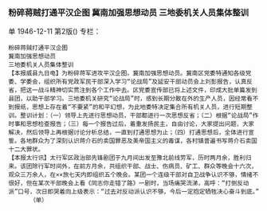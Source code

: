 ### 粉碎蒋贼打通平汉企图  冀南加强思想动员  三地委机关人员集体整训
单
1946-12-11
第2版()
专栏：

    粉碎蒋贼打通平汉企图
    冀南加强思想动员
    三地委机关人员集体整训
    【本报威县九日电】为粉碎蒋军进攻平汉企图，冀南加强思想动员。冀南区党委特通知各级党委、学委会，组织所有党政军民干部深入学习“论战局”及延安干部动员会上刘彭报告，认真反省，把这一战斗精神切实贯注到各个工作中去。区党委宣传部已将上述文件，印成大批单篇发到县团，以助干部学习。三地委机关研究“论战局”时，感到长期分散在外的生产人员，因经常看不到报纸，思想上存在着“不要紧”的和平幻想，为此地委特决定集合所有机关人员，进行短期整训。整训计划：（一）领导上先进行思想动员，干部都进行一次思想反省；（二）根据“论战局”作时事和思想检查报告；（三）每一个报告过后，着重发扬民主，自由讨论，大家提出问题，大家解决，然后领导上再根据讨论分析总结，一直到打通思想为止；（四）打通思想后，全体进行宣誓。各地群众为了深刻认识蒋介石的卖国罪恶及美帝国主义的毒谋，各村镇普遍书写蒋介石卖国十二大罪状。
    【本报太行讯】太行军区政治部先锋剧团于九月间出发至豫北前线劳军，历时两月余，胜利归来。该团除行军时间外，在前方月余，共组织干部、战士、伤病员、矿工、群众等晚会十六次，观众三万余人，在××旅七天内即组织五个晚会。某团一个连级干部对自卫战争认识不够，情绪不很好，但在某次干部晚会上看《同志你走错了路》一剧时，当场痛哭流涕，高呼：“打倒反动派”口号，次日即哭着向上级表示：“过去对反动派认识不够，今后一定抱定牺牲决心奋斗到底。”
          （单）
